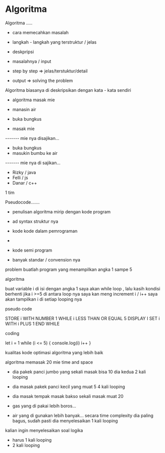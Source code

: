 # Algoritma

Algoritma .....
- cara memecahkan masalah
- langkah - langkah yang terstruktur / jelas
- deskpripsi 

- masalahnya / input
- step by step =>  jelas/terstuktur/detail
- output =>  solving the problem

Algoritma biasanya di deskripsikan dengan kata - kata sendiri

- algoritma masak mie

- manasin air
- buka bungkus
- masak mie

------- mie nya disajikan...

- buka bungkus 
- masukin bumbu ke air

------- mie nya di sajikan...

- Rizky / java
- Felli / js
- Danar /  c++

1 tim 


Pseudocode.......
- penulisan algoritma mirip dengan kode program
- ad syntax struktur nya
- kode kode dalam pemrograman
- 

- kode semi program 
- banyak standar / convension nya



problem 
buatlah program yang menampilkan angka 1 sampe 5

algoritma

buat variable i di isi dengan angka 1
saya akan while loop ,
lalu kasih kondisi berhenti jika i >=5
 di antara loop nya saya kan meng increment i / i++
 saya akan tampilkan i di setiap looping nya

pseudo code

STORE i WITH NUMBER 1
WHILE i LESS THAN OR EQUAL 5
  DISPLAY I
  SET i WITH i PLUS 1
END WHILE

coding

let i = 1
while (i <= 5) {
    console.log(i)
    i++
}

kualitas kode 
optimasi
algoritma yang lebih baik

algoritma memasak 20 mie 
time and space

- dia pakek panci jumbo yang sekali masak bisa 10
dia kedua 2 kali looping

- dia masak pakek panci kecil yang muat 5
4 kali looping

- dia masak tempak masak bakso sekali masak muat 20
- gas yang di pakai lebih boros...
- air yang di gunakan lebih banyak...
secara time complexity dia paling bagus, sudah pasti dia menyelesaikan 1 kali looping

kalian ingin menyelesaikan soal logika

- harus 1 kali looping
- 2 kali looping








